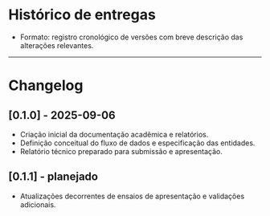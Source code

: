 # Histórico de entregas

- Formato: registro cronológico de versões com breve descrição das alterações relevantes.
---

# Changelog

## [0.1.0] - 2025-09-06
- Criação inicial da documentação acadêmica e relatórios.
- Definição conceitual do fluxo de dados e especificação das entidades.
- Relatório técnico preparado para submissão e apresentação.

## [0.1.1] - planejado
- Atualizações decorrentes de ensaios de apresentação e validações adicionais.
